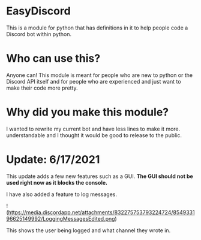 # EasyDiscord
This is a module for python that has definitions in it to help people code a Discord bot within python.
# Who can use this?
Anyone can! This module is meant for people who are new to python or the Discord API itself and for people who are
experienced and just want to make their code more pretty.
# Why did you make this module?
I wanted to rewrite my current bot and have less lines to make it more.
understandable and I thought it would be good to release to the public.

# Update: 6/17/2021
This update adds a few new features such as a GUI.
**The GUI should not be used right now as it blocks the console.**

I have also added a feature to log messages.

!(https://media.discordapp.net/attachments/832275753793224724/854933196625149992/LoggingMessagesEdited.png)

This shows the user being logged and what channel they wrote in.